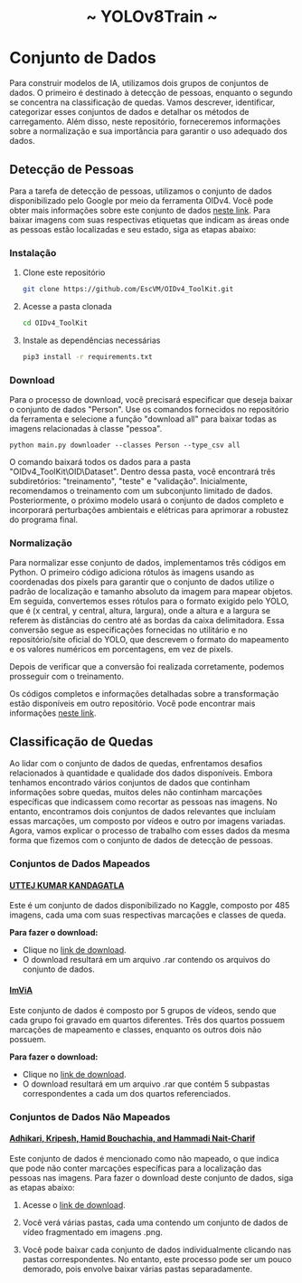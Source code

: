 <h1 align="center"> ~ YOLOv8Train ~ </h1>

# Conjunto de Dados

Para construir modelos de IA, utilizamos dois grupos de conjuntos de dados. O primeiro é destinado à detecção de pessoas, enquanto o segundo se concentra na classificação de quedas. Vamos descrever, identificar, categorizar esses conjuntos de dados e detalhar os métodos de carregamento. Além disso, neste repositório, forneceremos informações sobre a normalização e sua importância para garantir o uso adequado dos dados.

## Detecção de Pessoas

Para a tarefa de detecção de pessoas, utilizamos o conjunto de dados disponibilizado pelo Google por meio da ferramenta OIDv4. Você pode obter mais informações sobre este conjunto de dados [neste link](https://storage.googleapis.com/openimages/web/index.html). Para baixar imagens com suas respectivas etiquetas que indicam as áreas onde as pessoas estão localizadas e seu estado, siga as etapas abaixo:

### Instalação

1. Clone este repositório
   ```bash
   git clone https://github.com/EscVM/OIDv4_ToolKit.git
   ```

2. Acesse a pasta clonada
   ```bash
   cd OIDv4_ToolKit
   ```

3. Instale as dependências necessárias
   ```bash
   pip3 install -r requirements.txt
   ```

### Download

Para o processo de download, você precisará especificar que deseja baixar o conjunto de dados "Person". Use os comandos fornecidos no repositório da ferramenta e selecione a função "download all" para baixar todas as imagens relacionadas à classe "pessoa".
```Cmd
python main.py downloader --classes Person --type_csv all
```

O comando baixará todos os dados para a pasta "OIDv4_ToolKit\OID\Dataset". Dentro dessa pasta, você encontrará três subdiretórios: "treinamento", "teste" e "validação". Inicialmente, recomendamos o treinamento com um subconjunto limitado de dados. Posteriormente, o próximo modelo usará o conjunto de dados completo e incorporará perturbações ambientais e elétricas para aprimorar a robustez do programa final.

### Normalização

Para normalizar esse conjunto de dados, implementamos três códigos em Python. O primeiro código adiciona rótulos às imagens usando as coordenadas dos pixels para garantir que o conjunto de dados utilize o padrão de localização e tamanho absoluto da imagem para mapear objetos. Em seguida, convertemos esses rótulos para o formato exigido pelo YOLO, que é (x central, y central, altura, largura), onde a altura e a largura se referem às distâncias do centro até as bordas da caixa delimitadora. Essa conversão segue as especificações fornecidas no utilitário e no repositório/site oficial do YOLO, que descrevem o formato do mapeamento e os valores numéricos em porcentagens, em vez de pixels.

Depois de verificar que a conversão foi realizada corretamente, podemos prosseguir com o treinamento.

Os códigos completos e informações detalhadas sobre a transformação estão disponíveis em outro repositório. Você pode encontrar mais informações [neste link](https://1drv.ms/f/s!ArPFsy1SEFgWhIhjBBqUEIBE25SlMw?e=5LFAFo).

## Classificação de Quedas

Ao lidar com o conjunto de dados de quedas, enfrentamos desafios relacionados à quantidade e qualidade dos dados disponíveis. Embora tenhamos encontrado vários conjuntos de dados que continham informações sobre quedas, muitos deles não continham marcações específicas que indicassem como recortar as pessoas nas imagens. No entanto, encontramos dois conjuntos de dados relevantes que incluíam essas marcações, um composto por vídeos e outro por imagens variadas. Agora, vamos explicar o processo de trabalho com esses dados da mesma forma que fizemos com o conjunto de dados de detecção de pessoas.

### Conjuntos de Dados Mapeados

#### [UTTEJ KUMAR KANDAGATLA](https://www.kaggle.com/datasets/uttejkumarkandagatla/fall-detection-dataset)

Este é um conjunto de dados disponibilizado no Kaggle, composto por 485 imagens, cada uma com suas respectivas marcações e classes de queda.

**Para fazer o download:**
- Clique no [link de download](https://www.kaggle.com/datasets/uttejkumarkandagatla/fall-detection-dataset/download?datasetVersionNumber=1).
- O download resultará em um arquivo .rar contendo os arquivos do conjunto de dados.

#### [ImViA](https://imvia.u-bourgogne.fr/en/database/fall-detection-dataset-2.html)

Este conjunto de dados é composto por 5 grupos de vídeos, sendo que cada grupo foi gravado em quartos diferentes. Três dos quartos possuem marcações de mapeamento e classes, enquanto os outros dois não possuem.

**Para fazer o download:**
- Clique no [link de download](http://imvia.u-bourgogne.fr/database/FallDataset.zip).
- O download resultará em um arquivo .rar que contém 5 subpastas correspondentes a cada um dos quartos referenciados.

### Conjuntos de Dados Não Mapeados

#### [Adhikari, Kripesh, Hamid Bouchachia, and Hammadi Nait-Charif](https://falldataset.com)

Este conjunto de dados é mencionado como não mapeado, o que indica que pode não conter marcações específicas para a localização das pessoas nas imagens. Para fazer o download deste conjunto de dados, siga as etapas abaixo:

1. Acesse o [link de download](https://falldataset.com/data/).

2. Você verá várias pastas, cada uma contendo um conjunto de dados de vídeo fragmentado em imagens .png.

3. Você pode baixar cada conjunto de dados individualmente clicando nas pastas correspondentes. No entanto, este processo pode ser um pouco demorado, pois envolve baixar várias pastas separadamente.

